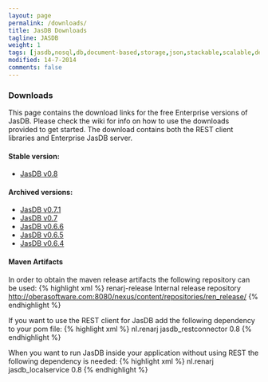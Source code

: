 ```yaml
---
layout: page
permalink: /downloads/
title: JasDB Downloads
tagline: JASDB
weight: 1
tags: [jasdb,nosql,db,document-based,storage,json,stackable,scalable,definitions,bags,entities,instances,bag,instance,database,document storage,document,REST,obera,software,oberasoftware,obera software,indexes,btree,inverted index,Java]
modified: 14-7-2014
comments: false
---
```


### Downloads
This page contains the download links for the free Enterprise versions of JasDB. Please check the wiki for info on how to use the downloads provided to get started. The download contains both the REST client libraries and Enterprise JasDB server.

#### Stable version:

* [JasDB v0.8](https://bitbucket.org/oberasoftware/jasdb_open/downloads/jasdb_0.8.zip)

#### Archived versions:

* [JasDB v0.7.1](https://bitbucket.org/oberasoftware/jasdb_open/downloads/jasdb_0.7.1.zip)
* [JasDB v0.7](https://bitbucket.org/oberasoftware/jasdb_open/downloads/jasdb_0.7.zip)
* [JasDB v0.6.6](https://bitbucket.org/oberasoftware/jasdb_open/downloads/jasdb_0.6.6.0.zip)
* [JasDB v0.6.5](https://bitbucket.org/oberasoftware/jasdb_open/downloads/cdlayout_0.6.5.zip)
* [JasDB v0.6.4](https://bitbucket.org/oberasoftware/jasdb_open/downloads/cdlayout_0.6.4.0.zip)

#### Maven Artifacts

In order to obtain the maven release artifacts the following repository can be used:
{% highlight xml %}
<repository>
  <id>renarj-release</id>
  <name>Internal release repository</name>
  <url>http://oberasoftware.com:8080/nexus/content/repositories/ren_release/</url>
</repository>
{% endhighlight %}

If you want to use the REST client for JasDB add the following dependency to your pom file:
{% highlight xml %}
<dependency>
   <groupId>nl.renarj</groupId>
   <artifactId>jasdb_restconnector</artifactId>
   <version>0.8</version>
</dependency>
{% endhighlight %}

When you want to run JasDB inside your application without using REST the following dependency is needed:
{% highlight xml %}
<dependency>
   <groupId>nl.renarj</groupId>
   <artifactId>jasdb_localservice</artifactId>
   <version>0.8</version>
</dependency>
{% endhighlight %}

